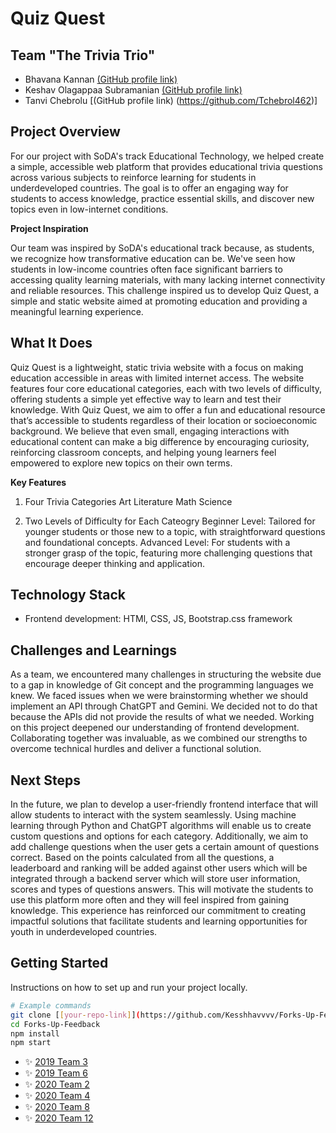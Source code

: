 # Quiz Quest

## Team "The Trivia Trio"
- Bhavana Kannan [(GitHub profile link)](https://github.com/BK5102)
- Keshav Olagappaa Subramanian [(GitHub profile link)](https://github.com/Kesshhavvvv)
- Tanvi Chebrolu [(GitHub profile link) (https://github.com/Tchebrol462)]
<!-- Add all team members -->

## Project Overview
For our project with SoDA's track Educational Technology, we helped create a simple, accessible web platform that provides educational trivia questions across various subjects to reinforce learning for students in underdeveloped countries. The goal is to offer an engaging way for students to access knowledge, practice essential skills, and discover new topics even in low-internet conditions.

**Project Inspiration**

Our team was inspired by SoDA's educational track because, as students, we recognize how transformative education can be. We've seen how students in low-income countries often face significant barriers to accessing quality learning materials, with many lacking internet connectivity and reliable resources. This challenge inspired us to develop Quiz Quest, a simple and static website aimed at promoting education and providing a meaningful learning experience.

## What It Does
Quiz Quest is a lightweight, static trivia website with a focus on making education accessible in areas with limited internet access. The website features four core educational categories, each with two levels of difficulty, offering students a simple yet effective way to learn and test their knowledge. With Quiz Quest, we aim to offer a fun and educational resource that’s accessible to students regardless of their location or socioeconomic background. We believe that even small, engaging interactions with educational content can make a big difference by encouraging curiosity, reinforcing classroom concepts, and helping young learners feel empowered to explore new topics on their own terms. 

**Key Features**

1. Four Trivia Categories
      Art
      Literature
      Math
      Science
   
3. Two Levels of Difficulty for Each Cateogry
      Beginner Level: Tailored for younger students or those new to a topic, with straightforward questions and foundational concepts.
      Advanced Level: For students with a stronger grasp of the topic, featuring more challenging questions that encourage deeper thinking and application.

## Technology Stack
- Frontend development: HTMl, CSS, JS, Bootstrap.css framework
  
## Challenges and Learnings

As a team, we encountered many challenges in structuring the website due to a gap in knowledge of Git concept and the programming languages we knew. We faced issues when we were brainstorming whether we should implement an API through ChatGPT and Gemini. We decided not to do that because the APIs did not provide the results of what we needed. Working on this project deepened our understanding of frontend development. Collaborating together was invaluable, as we combined our strengths to overcome technical hurdles and deliver a functional solution.

## Next Steps

In the future, we plan to develop a user-friendly frontend interface that will allow students to interact with the system seamlessly. Using machine learning through Python and ChatGPT algorithms will enable us to create custom questions and options for each category. Additionally, we aim to add challenge questions when the user gets a certain amount of questions correct. Based on the points calculated from all the questions, a leaderboard and ranking will be added against other users which will be integrated through a backend server which will store user information, scores and types of questions answers. This will motivate the students to use this platform more often and they will feel inspired from gaining knowledge. This experience has reinforced our commitment to creating impactful solutions that facilitate students and learning opportunities for youth in underdeveloped countries.

## Getting Started
Instructions on how to set up and run your project locally.

```bash
# Example commands
git clone [[your-repo-link]](https://github.com/Kesshhavvvv/Forks-Up-Feedback) 
cd Forks-Up-Feedback
npm install
npm start
```

- ✨ [2019 Team 3](https://github.com/2019-Arizona-Opportunity-Hack/Team-3)
- ✨ [2019 Team 6](https://github.com/2019-Arizona-Opportunity-Hack/Team-6)
- ✨ [2020 Team 2](https://github.com/2020-opportunity-hack/Team-02)
- ✨ [2020 Team 4](https://github.com/2020-opportunity-hack/Team-04)
- ✨ [2020 Team 8](https://github.com/2020-opportunity-hack/Team-08)
- ✨ [2020 Team 12](https://github.com/2020-opportunity-hack/Team-12)

